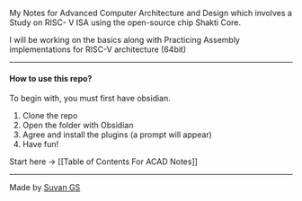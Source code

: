 My Notes for Advanced Computer Architecture and Design which involves a Study on RISC- V ISA using the open-source chip Shakti Core.

I will be working on the basics along with Practicing Assembly implementations for RISC-V architecture (64bit)

---

#### How to use this repo?

To begin with, you must first have obsidian.
1) Clone the repo
2) Open the folder with Obsidian
3) Agree and install the plugins (a prompt will appear)
4) Have fun!

Start here -> [[Table of Contents For ACAD Notes]]

---

Made by [Suvan GS](https://github.com/greeenboi)